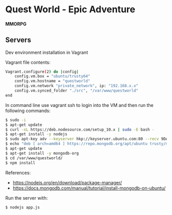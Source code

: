 # Quest World - Epic Adventure
#### MMORPG

## Servers

Dev environment installation in Vagrant

Vagrant file contents:
 
```bash
Vagrant.configure(2) do |config|
	config.vm.box = "ubuntu/trusty64"
	config.vm.hostname = "questworld"
	config.vm.network "private_network", ip: "192.168.x.x"
	config.vm.synced_folder "./src", "/var/www/questworld"
end
```

In command line use vagrant ssh to login into the VM and then run the following commands:
```bash
$ sudo -i
$ apt-get update 
$ curl -sL https://deb.nodesource.com/setup_10.x | sudo -E bash -
$ apt-get install -y nodejs
$ sudo apt-key adv --keyserver hkp://keyserver.ubuntu.com:80 --recv 9DA31620334BD75D9DCB49F368818C72E52529D4
$ echo "deb [ arch=amd64 ] https://repo.mongodb.org/apt/ubuntu trusty/mongodb-org/4.0 multiverse" | sudo tee /etc/apt/sources.list.d/mongodb-org-4.0.list
$ apt-get update
$ apt-get install -y mongodb-org
$ cd /var/www/questworld/
$ npm install
```

References:

- https://nodejs.org/en/download/package-manager/
- https://docs.mongodb.com/manual/tutorial/install-mongodb-on-ubuntu/

Run the server with:
```bash
$ nodejs app.js
```
